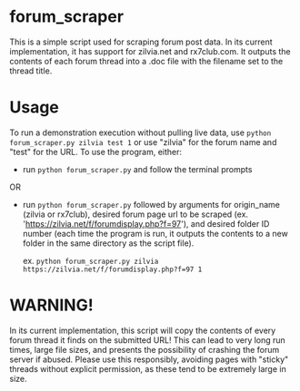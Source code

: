 # forum_scraper
This is a simple script used for scraping forum post data. In its current implementation, it has support for zilvia.net and rx7club.com. It outputs the contents of each forum thread into a .doc file with the filename set to the thread title.

# Usage
To run a demonstration execution without pulling live data, use `python forum_scraper.py zilvia test 1` or use "zilvia" for the forum name and "test" for the URL.
To use the program, either:
   - run `python forum_scraper.py` and follow the terminal prompts

OR

  - run `python forum_scraper.py` followed by arguments for origin_name (zilvia or rx7club), desired forum page url to be scraped (ex. 'https://zilvia.net/f/forumdisplay.php?f=97'), and desired folder ID number (each time the program is run, it outputs the contents to a new folder in the same directory as the script file). 
  
    ex. `python forum_scraper.py zilvia https://zilvia.net/f/forumdisplay.php?f=97 1`

# WARNING!

In its current implementation, this script will copy the contents of every forum thread it finds on the submitted URL! This can lead to very long run times, large file sizes, and  presents the possibility of crashing the forum server if abused. Please use this responsibly, avoiding pages with "sticky" threads without explicit permission, as these tend to be extremely large in size.


